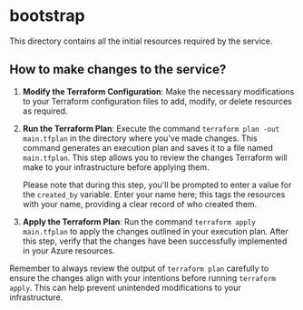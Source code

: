 # bootstrap

This directory contains all the initial resources required by the service.

## How to make changes to the service?

1. **Modify the Terraform Configuration**: Make the necessary modifications to your Terraform configuration files to add, modify, or delete resources as required.

2. **Run the Terraform Plan**: Execute the command `terraform plan -out main.tfplan` in the directory where you've made changes. This command generates an execution plan and saves it to a file named `main.tfplan`. This step allows you to review the changes Terraform will make to your infrastructure before applying them.

   Please note that during this step, you'll be prompted to enter a value for the `created_by` variable. Enter your name here; this tags the resources with your name, providing a clear record of who created them.

3. **Apply the Terraform Plan**: Run the command `terraform apply main.tfplan` to apply the changes outlined in your execution plan. After this step, verify that the changes have been successfully implemented in your Azure resources.

Remember to always review the output of `terraform plan` carefully to ensure the changes align with your intentions before running `terraform apply`. This can help prevent unintended modifications to your infrastructure.
